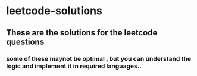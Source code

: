 # leetcode-solutions

## These  are the solutions for the leetcode questions 
### some of these maynot be optimal , but you can understand the logic and implement it in required languages..


    
